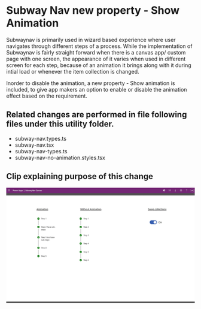 # Subway Nav new property - Show Animation

Subwaynav is primarily used in wizard based experience where user navigates through different steps of a process.
While the implementation of Subwaynav is fairly straight forward when there is a canvas app/ custom page with one screen, the appearance of it varies when used in different screen for each step, because of an animation it brings along with it during intial load or whenever the item collection is changed.

Inorder to disable the animation, a new property - Show animation is included, to give app makers an option to enable or disable the animation effect based on the requirement.

## Related changes are performed in file following files under this utility folder.

- subway-nav.types.ts
- subway-nav.tsx
- subway-nav-types.ts
- subway-nav-no-animation.styles.tsx

## Clip explaining purpose of this change

<img src="../../media/SubwayNav-Animation.gif" alt="SubwayNav" width="800"/>